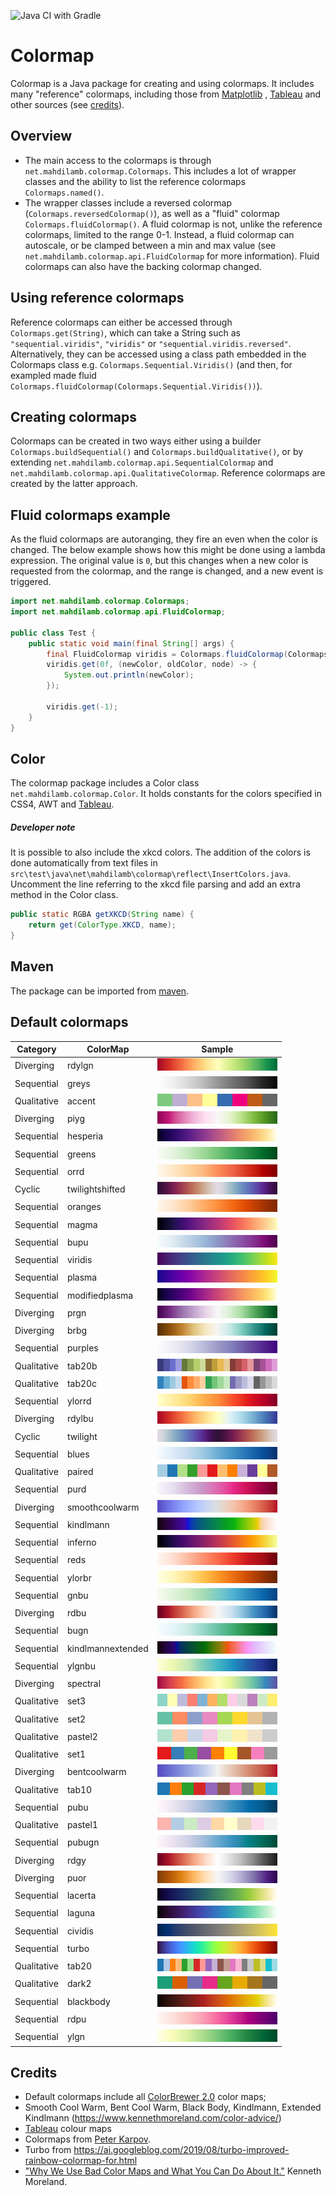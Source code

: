 ![Java CI with Gradle](https://github.com/mahdilamb/colormap/workflows/Java%20CI%20with%20Gradle/badge.svg)

# Colormap

Colormap is a Java package for creating and using colormaps. It includes many "reference" colormaps, including those from [Matplotlib](https://matplotlib.org/)
, [Tableau](https://www.tableau.com/) and other sources (see [credits](#credits)). 

## Overview

- The main access to the colormaps is through ```net.mahdilamb.colormap.Colormaps```. This includes a lot of wrapper classes and the ability to list the reference colormaps ```Colormaps.named()```. 
- The wrapper classes include a reversed colormap (```Colormaps.reversedColormap()```), as well as a "fluid" colormap ```Colormaps.fluidColormap()```. A fluid colormap is not, unlike the reference colormaps, limited to the range 0-1. Instead, a fluid colormap can autoscale, or be clamped between a min and max value (see ```net.mahdilamb.colormap.api.FluidColormap``` for more information). Fluid colormaps can also have the backing colormap changed. 

## Using reference colormaps

Reference colormaps can either be accessed through ```Colormaps.get(String)```, which can take a String such as ```"sequential.viridis"```, ```"viridis"``` or ```"sequential.viridis.reversed"```. Alternatively, they can be accessed using a class path embedded in the Colormaps class e.g. ```Colormaps.Sequential.Viridis()``` (and then, for exampled made fluid ```Colormaps.fluidColormap(Colormaps.Sequential.Viridis())```). 

## Creating colormaps

Colormaps can be created in two ways either using a builder ```Colormaps.buildSequential()``` and ```Colormaps.buildQualitative()```, or by extending ```net.mahdilamb.colormap.api.SequentialColormap``` and ```net.mahdilamb.colormap.api.QualitativeColormap```. Reference colormaps are created by the latter approach. 

## Fluid colormaps example

As the fluid colormaps are autoranging, they fire an even when the color is changed. The below example shows how this might be done using a lambda expression. The original value is ```0```, but this changes when a new color is requested from the colormap, and the range is changed, and a new event is triggered.

```java
import net.mahdilamb.colormap.Colormaps;
import net.mahdilamb.colormap.api.FluidColormap;

public class Test {
    public static void main(final String[] args) {
        final FluidColormap viridis = Colormaps.fluidColormap(Colormaps.get("Viridis"));
        viridis.get(0f, (newColor, oldColor, node) -> {
            System.out.println(newColor);
        });

        viridis.get(-1);
    }
}

```

## Color

The colormap package includes a Color class ```net.mahdilamb.colormap.Color```. It holds constants for the colors specified in CSS4, AWT and [Tableau](https://www.tableau.com/). 

##### Developer note

It is possible to also include the xkcd colors. The addition of the colors is done automatically from text files in ```src\test\java\net\mahdilamb\colormap\reflect\InsertColors.java```. Uncomment the line referring to the xkcd file parsing and add an extra method in the Color class.

```java
public static RGBA getXKCD(String name) {
    return get(ColorType.XKCD, name);
}
```

## Maven

The package can be imported from [maven](https://search.maven.org/artifact/net.mahdilamb/colormap).

## Default colormaps
|Category|ColorMap|Sample|
|---|---|---|
|Diverging|rdylgn|![rdylgn](swatches/diverging.rdylgn.png)|
|Sequential|greys|![greys](swatches/sequential.greys.png)|
|Qualitative|accent|![accent](swatches/qualitative.accent.png)|
|Diverging|piyg|![piyg](swatches/diverging.piyg.png)|
|Sequential|hesperia|![hesperia](swatches/sequential.hesperia.png)|
|Sequential|greens|![greens](swatches/sequential.greens.png)|
|Sequential|orrd|![orrd](swatches/sequential.orrd.png)|
|Cyclic|twilightshifted|![twilightshifted](swatches/cyclic.twilightshifted.png)|
|Sequential|oranges|![oranges](swatches/sequential.oranges.png)|
|Sequential|magma|![magma](swatches/sequential.magma.png)|
|Sequential|bupu|![bupu](swatches/sequential.bupu.png)|
|Sequential|viridis|![viridis](swatches/sequential.viridis.png)|
|Sequential|plasma|![plasma](swatches/sequential.plasma.png)|
|Sequential|modifiedplasma|![modifiedplasma](swatches/sequential.modifiedplasma.png)|
|Diverging|prgn|![prgn](swatches/diverging.prgn.png)|
|Diverging|brbg|![brbg](swatches/diverging.brbg.png)|
|Sequential|purples|![purples](swatches/sequential.purples.png)|
|Qualitative|tab20b|![tab20b](swatches/qualitative.tab20b.png)|
|Qualitative|tab20c|![tab20c](swatches/qualitative.tab20c.png)|
|Sequential|ylorrd|![ylorrd](swatches/sequential.ylorrd.png)|
|Diverging|rdylbu|![rdylbu](swatches/diverging.rdylbu.png)|
|Cyclic|twilight|![twilight](swatches/cyclic.twilight.png)|
|Sequential|blues|![blues](swatches/sequential.blues.png)|
|Qualitative|paired|![paired](swatches/qualitative.paired.png)|
|Sequential|purd|![purd](swatches/sequential.purd.png)|
|Diverging|smoothcoolwarm|![smoothcoolwarm](swatches/diverging.smoothcoolwarm.png)|
|Sequential|kindlmann|![kindlmann](swatches/sequential.kindlmann.png)|
|Sequential|inferno|![inferno](swatches/sequential.inferno.png)|
|Sequential|reds|![reds](swatches/sequential.reds.png)|
|Sequential|ylorbr|![ylorbr](swatches/sequential.ylorbr.png)|
|Sequential|gnbu|![gnbu](swatches/sequential.gnbu.png)|
|Diverging|rdbu|![rdbu](swatches/diverging.rdbu.png)|
|Sequential|bugn|![bugn](swatches/sequential.bugn.png)|
|Sequential|kindlmannextended|![kindlmannextended](swatches/sequential.kindlmannextended.png)|
|Sequential|ylgnbu|![ylgnbu](swatches/sequential.ylgnbu.png)|
|Diverging|spectral|![spectral](swatches/diverging.spectral.png)|
|Qualitative|set3|![set3](swatches/qualitative.set3.png)|
|Qualitative|set2|![set2](swatches/qualitative.set2.png)|
|Qualitative|pastel2|![pastel2](swatches/qualitative.pastel2.png)|
|Qualitative|set1|![set1](swatches/qualitative.set1.png)|
|Diverging|bentcoolwarm|![bentcoolwarm](swatches/diverging.bentcoolwarm.png)|
|Qualitative|tab10|![tab10](swatches/qualitative.tab10.png)|
|Sequential|pubu|![pubu](swatches/sequential.pubu.png)|
|Qualitative|pastel1|![pastel1](swatches/qualitative.pastel1.png)|
|Sequential|pubugn|![pubugn](swatches/sequential.pubugn.png)|
|Diverging|rdgy|![rdgy](swatches/diverging.rdgy.png)|
|Diverging|puor|![puor](swatches/diverging.puor.png)|
|Sequential|lacerta|![lacerta](swatches/sequential.lacerta.png)|
|Sequential|laguna|![laguna](swatches/sequential.laguna.png)|
|Sequential|cividis|![cividis](swatches/sequential.cividis.png)|
|Sequential|turbo|![turbo](swatches/sequential.turbo.png)|
|Qualitative|tab20|![tab20](swatches/qualitative.tab20.png)|
|Qualitative|dark2|![dark2](swatches/qualitative.dark2.png)|
|Sequential|blackbody|![blackbody](swatches/sequential.blackbody.png)|
|Sequential|rdpu|![rdpu](swatches/sequential.rdpu.png)|
|Sequential|ylgn|![ylgn](swatches/sequential.ylgn.png)|

## Credits
* Default colormaps include all [ColorBrewer 2.0](https://colorbrewer2.org/) color maps;
* Smooth Cool Warm, Bent Cool Warm, Black Body, Kindlmann, Extended Kindlmann (https://www.kennethmoreland.com/color-advice/)
* [Tableau](https://www.tableau.com/) colour maps
* Colormaps from [Peter Karpov](http://inversed.ru/Blog_2.htm).
* Turbo from https://ai.googleblog.com/2019/08/turbo-improved-rainbow-colormap-for.html
* ["Why We Use Bad Color Maps and What You Can Do About It."](https://doi.org/10.2352/ISSN.2470-1173.2016.16.HVEI-133) Kenneth Moreland. 
